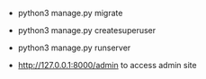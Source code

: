 - python3 manage.py migrate
- python3 manage.py createsuperuser
- python3 manage.py runserver

- http://127.0.0.1:8000/admin to access admin site

